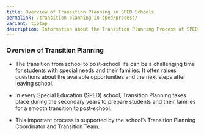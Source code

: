```yaml
---
title: Overview of Transition Planning in SPED Schools
permalink: /transition-planning-in-sped/process/
variant: tiptap
description: Information about the Transition Planning Process at SPED Schools
---
```

<h3><strong>Overview of Transition Planning</strong></h3>
<ul>
<li>
<p>The transition from school to post-school life can be a challenging time
for students with special needs and their families. It often raises questions
about the available opportunities and the next steps after leaving school.&nbsp;</p>
</li>
<li>
<p>In every Special Education (SPED) school, Transition Planning takes place
during the secondary years to prepare students and their families for a
smooth transition to post-school.&nbsp;</p>
</li>
<li>
<p>This important process is supported by the school’s Transition Planning
Coordinator and Transition Team.&nbsp;</p>
</li>
</ul>
<p></p>